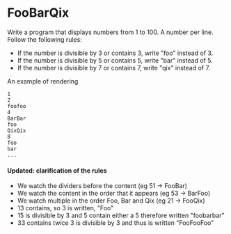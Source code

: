 ﻿# FooBarQix 

Write a program that displays numbers from 1 to 100. A number per line. Follow the following rules:

- If the number is divisible by 3 or contains 3, write "foo" instead of 3.
- If the number is divisible by 5 or contains 5, write "bar" instead of 5.
- If the number is divisible by 7 or contains 7, write "qix" instead of 7.

An example of rendering
```
1
2
foofoo
4
BarBar
foo
QixQix
8
foo
bar
...
```

#### Updated: clarification of the rules

- We watch the dividers before the content (eg 51 -> FooBar)
- We watch the content in the order that it appears (eg 53 -> BarFoo)
- We watch multiple in the order Foo, Bar and Qix (eg 21 -> FooQix)
- 13 contains, so 3 is written, "Foo"
- 15 is divisible by 3 and 5 contain either a 5 therefore written "foobarbar"
- 33 contains twice 3 is divisible by 3 and thus is written "FooFooFoo"